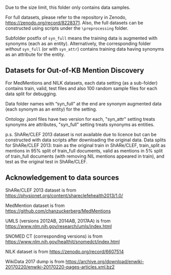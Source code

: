 Due to the size limit, this folder only contains data samples. 

For full datasets, please refer to the repository in Zenodo, https://zenodo.org/record/8228371. Also, the full datasets can be constructed using scripts under the `\preprocessing` folder.

Subfolder postfix of `syn_full` means the training data is augmented with synonyms (each as an entity). Alternatively, the corresponding folder *without* `syn_full` (or with `syn_attr`) contains training data having synonyms as an attribute for the entity.

## Datasets for Out-of-KB Mention Discovery 

For MedMentions and NILK datasets, each data setting (as a sub-folder) contains train, valid, test files and also 100 random sample files for each data split for debugging.

Data folder names with “syn_full” at the end are synonym augmented data (each synonym as an entity) for the setting.

Ontology .jsonl files have two version for each, "syn_attr" setting treats synonyms are attributes, "syn_full" setting treats synonyms as entities.

p.s. ShARe/CLEF 2013 dataset is not available due to licence but can be constructed with data scripts after downloading the original data. Data splits for ShARe/CLEF 2013: train as the original train in ShARe/CLEF, train_split as mentions in 95% split of train_full documents, valid as mentions in 5% split of train_full documents (with removing NIL mentions appeared in train), and test as the original test in ShARe/CLEF.

## Acknowledgement to data sources 

ShARe/CLEF 2013 dataset is from https://physionet.org/content/shareclefehealth2013/1.0/

MedMention dataset is from https://github.com/chanzuckerberg/MedMentions

UMLS (versions 2012AB, 2014AB, 2017AA) is from https://www.nlm.nih.gov/research/umls/index.html

SNOMED CT (corresponding versions) is from https://www.nlm.nih.gov/healthit/snomedct/index.html

NILK dataset is from https://zenodo.org/record/6607514

WikiData 2017 dump is from https://archive.org/download/enwiki-20170220/enwiki-20170220-pages-articles.xml.bz2
